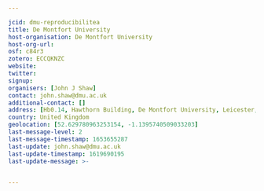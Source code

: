 ```yaml
---

jcid: dmu-reproducibilitea
title: De Montfort University
host-organisation: De Montfort University
host-org-url: 
osf: c84r3
zotero: ECCQKNZC
website: 
twitter: 
signup: 
organisers: [John J Shaw]
contact: john.shaw@dmu.ac.uk
additional-contact: []
address: [Hb0.14, Hawthorn Building, De Montfort University, Leicester, LE2 7GZ]
country: United Kingdom
geolocation: [52.629780963253154, -1.1395740509033203]
last-message-level: 2
last-message-timestamp: 1653655287
last-update: john.shaw@dmu.ac.uk
last-update-timestamp: 1619690195
last-update-message: >-
  

---
```



